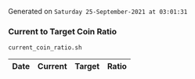 Generated on `Saturday 25-September-2021 at 03:01:31`

### Current to Target Coin Ratio
`current_coin_ratio.sh`

Date|Current|Target|Ratio
---|---|---|---
